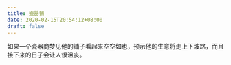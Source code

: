 ```yaml
---
title: 瓷器铺
date: 2020-02-15T20:54:12+08:00
draft: false
---
```


如果一个瓷器商梦见他的铺子看起来空空如也，预示他的生意将走上下坡路，而且接下来的日子会让人很沮丧。